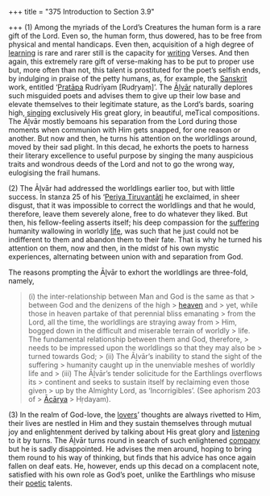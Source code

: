 +++
title = "375 Introduction to Section 3.9"

+++
\(1\) Among the myriads of the Lord’s Creatures the human form is a rare gift of the Lord. Even so, the human form, thus dowered, has to be free from physical and mental handicaps. Even then, acquisition of a high degree of [learning](/definition/learning#history "show learning definitions") is rare and rarer still is the capacity for [writing](/definition/writing#history "show writing definitions") Verses. And then again, this extremely rare gift of verse-making has to be put to proper use but, more often than not, this talent is prostituted for the poet’s selfish ends, by indulging in praise of the petty humans, as, for example, the [Sanskrit](/definition/sanskrit#history "show Sanskrit definitions") work, entitled ‘[Pratāpa](/definition/pratapa#history "show Pratāpa definitions") Rudrīyam [Rudṛyaṃ]’. The [Āḻvār](/definition/aḻvar#vaishnavism "show Āḻvār definitions") naturally deplores such misguided poets and advises them to give up their low base and elevate themselves to their legitimate stature, as the Lord’s bards, soaring high, [singing](/definition/singing#history "show singing definitions") exclusively His great glory, in beautiful, meTical compositions. The Āḻvār mostly bemoans his separation from the Lord during those moments when communion with Him gets snapped, for one reason or another. But now and then, he turns his attention on the worldlings around, moved by their sad plight. In this decad, he exhorts the poets to harness their literary excellence to useful purpose by singing the many auspicious traits and wondrous deeds of the Lord and not to go the wrong way, eulogising the frail humans.

\(2\) The Āḻvār had addressed the worldlings earlier too, but with little success. In stanza 25 of his ‘[Periya Tiruvantāti](/definition/periya-tiruvantati#vaishnavism "show Periya Tiruvantāti definitions") he exclaimed, in sheer disgust, that it was impossible to correct the worldlings and that he would, therefore, leave them severely alone, free to do whatever they liked. But then, his fellow-feeling asserts itself; his deep compassion for the [suffering](/definition/suffering#history "show suffering definitions") humanity wallowing in worldly [life](/definition/life#history "show life definitions"), was such that he just could not be indifferent to them and abandon them to their fate. That is why he turned his attention on them, now and then, in the midst of his own mystic experiences, alternating between union with and separation from God.

The reasons prompting the Āḻvār to exhort the worldlings are three-fold, namely,

> \(i\) the inter-relationship between Man and God is the same as that > between God and the denizens of the high > [heaven](/definition/heaven#history "show heaven definitions") and > yet, while those in heaven partake of that perennial bliss emanating > from the Lord, all the time, the worldlings are straying away from > Him, bogged down in the difficult and miserable terrain of worldly > life. The fundamental relationship between them and God, therefore, > needs to be impressed upon the worldlings so that they may also be > turned towards God; >
> \(ii\) The Āḻvār’s inability to stand the sight of the suffering > humanity caught up in the unenviable meshes of worldly life and >
> \(iii\) The Āḻvār’s tender solicitude for the Earthlings overflows its > continent and seeks to sustain itself by reclaiming even those given > up by the Almighty Lord, as ‘Incorrigibles’. (See aphorism 203 of > [Ācārya](/definition/acarya#vaishnavism "show Ācārya definitions") > Hṛdayam).

\(3\) In the realm of God-love, the [lovers](/definition/lover#history "show lovers definitions")’ thoughts are always rivetted to Him, their lives are nestled in Him and they sustain themselves through mutual joy and enlightenment derived by talking about His great glory and [listening](/definition/listening#history "show listening definitions") to it by turns. The Āḻvār turns round in search of such enlightened [company](/definition/company#history "show company definitions") but he is sadly disappointed. He advises the men around, hoping to bring them round to his way of thinking, but finds that his advice has once again fallen on deaf eats. He, however, ends up this decad on a complacent note, satisfied with his own role as God’s poet, unlike the Earthlings who misuse their [poetic](/definition/poetry#history "show poetic definitions") talents.


